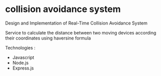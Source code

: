# collision avoidance system
Design and Implementation of Real-Time Collision Avoidance System

Service to calculate the distance between two moving devices according their coordinates using haversine formula

Technologies :
- Javascript
- Node.js
- Express.js
